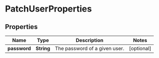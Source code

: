 

# PatchUserProperties

## Properties

| Name | Type | Description | Notes |
| ------------ | ------------- | ------------- | ------------- |
| **password** | **String** | The password of a given user. |  [optional] |



